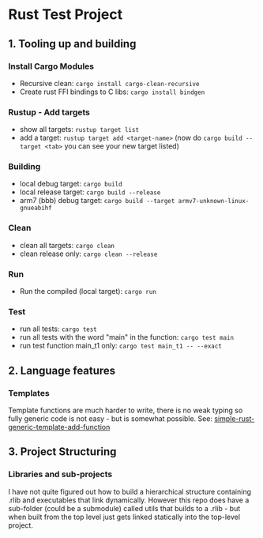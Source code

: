 # Rust Test Project

## 1. Tooling up and building

### Install Cargo Modules

- Recursive clean: `cargo install cargo-clean-recursive`
- Create rust FFI bindings to C libs: `cargo install bindgen`

### Rustup - Add targets

- show all targets: `rustup target list`
- add a target: `rustup target add <target-name>` (now do `cargo build --target <tab>` you can see your new target listed)

### Building

- local debug target: `cargo build`
- local release target: `cargo build --release`
- arm7 (bbb) debug target: `cargo build --target armv7-unknown-linux-gnueabihf`

### Clean

- clean all targets: `cargo clean`
- clean release only: `cargo clean --release`

### Run

- Run the compiled (local target): `cargo run`

### Test

- run all tests: `cargo test`
- run all tests with the word "main" in the function: `cargo test main`
- run test function main_t1 only: `cargo test main_t1 -- --exact`

## 2. Language features

### Templates

Template functions are much harder to write, there is no weak typing so fully generic code is not easy - but is somewhat possible.
See: [simple-rust-generic-template-add-function](https://stackoverflow.com/questions/63748118/simple-rust-generic-template-add-function)

## 3. Project Structuring

### Libraries and sub-projects

I have not quite figured out how to build a hierarchical structure containing .rlib and executables that link dynamically. However this repo does have a sub-folder (could be a submodule) called utils that builds to a .rlib - but when built from the top level just gets linked statically into the top-level project.
